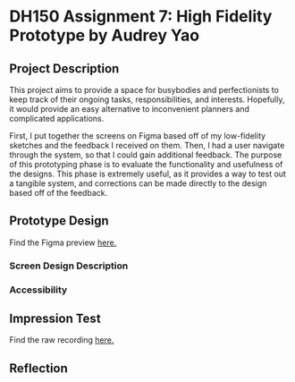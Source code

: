 # DH150 Assignment 7: High Fidelity Prototype by Audrey Yao

## Project Description 

This project aims to provide a space for busybodies and perfectionists to keep track of their ongoing tasks, responsibilities, and interests. Hopefully, it would provide an easy alternative to inconvenient planners and complicated applications. 

First, I put together the screens on Figma based off of my low-fidelity sketches and the feedback I received on them. Then, I had a user navigate through the system, so that I could gain additional feedback. The purpose of this prototyping phase is to evaluate the functionality and usefulness of the designs. This phase is extremely useful, as it provides a way to test out a tangible system, and corrections can be made directly to the design based off of the feedback.  

## Prototype Design 

Find the Figma preview <a href="https://www.figma.com/file/ym7veaY6qmUCSpFVIXEYsY/DH150?node-id=0%3A1">here.</a>

### Screen Design Description

### Accessibility

## Impression Test

Find the raw recording <a href="https://drive.google.com/drive/folders/16kTZJIldkwNZ_EQ14Qh65ffyHYKi2D1f?usp=sharing">here.</a>

## Reflection
